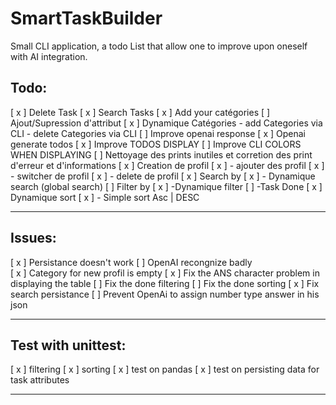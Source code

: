# SmartTaskBuilder
Small CLI application, a todo List that allow one to improve upon oneself with AI integration.


Todo: 
--------------------------------
[ x ] Delete Task
[ x ] Search Tasks
[ x ] Add your catégories
[   ] Ajout/Supression d'attribut
[ x ] Dynamique Catégories
        - add Categories via CLI
        - delete Categories via CLI
[   ] Improve openai response
[ x ] Openai generate todos
[ x ] Improve TODOS DISPLAY
[   ] Improve CLI COLORS WHEN DISPLAYING
[   ] Nettoyage des prints inutiles et corretion des print d'erreur et d'informations
[ x ] Creation de profil
[ x ]            - ajouter des profil
[ x ]            - switcher de profil
[ x ]            - delete de profil
[ x  ] Search by
[ x ]     - Dynamique search (global search)
[   ] Filter by
[ x ]      -Dynamique filter
[   ]       -Task Done
[ x ] Dynamique sort
[ x ]       - Simple sort Asc | DESC
__________________________________________________
Issues:
----------------------
[ x ] Persistance doesn't work
[   ] OpenAI recongnize badly  
[ x ] Category for new profil is empty
[ x ] Fix the ANS character problem in displaying the table
[   ] Fix the done filtering
[   ] Fix the done sorting 
[ x ] Fix search persistance 
[   ] Prevent OpenAi to assign number type answer in his json
_____________________________________
Test with unittest:
------------------------------------------------
[ x ] filtering
[ x ] sorting
[ x ] test on pandas 
[ x ] test on persisting data for task attributes
____________________________________________
